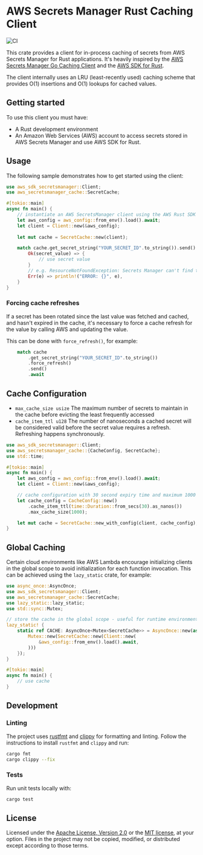 # AWS Secrets Manager Rust Caching Client

![CI](https://github.com/adamjq/aws-secretsmanager-cache-rust/actions/workflows/ci.yml/badge.svg)

This crate provides a client for in-process caching of secrets from AWS Secrets Manager for Rust applications. 
It's heavily inspired by the [AWS Secrets Manager Go Caching Client](https://github.com/aws/aws-secretsmanager-caching-go) 
and the [AWS SDK for Rust](https://github.com/awslabs/aws-sdk-rust).

The client internally uses an LRU (least-recently used) caching scheme that provides 
O(1) insertions and O(1) lookups for cached values.

## Getting started

To use this client you must have:
- A Rust development environment
- An Amazon Web Services (AWS) account to access secrets stored in AWS Secrets Manager and use AWS SDK for Rust.

## Usage

The following sample demonstrates how to get started using the client:

```rust
use aws_sdk_secretsmanager::Client;
use aws_secretsmanager_cache::SecretCache;

#[tokio::main]
async fn main() {
    // instantiate an AWS SecretsManager client using the AWS Rust SDK
    let aws_config = aws_config::from_env().load().await;
    let client = Client::new(&aws_config);
    
    let mut cache = SecretCache::new(client);

    match cache.get_secret_string("YOUR_SECRET_ID".to_string()).send().await {
        Ok(secret_value) => {
            // use secret value
        }
        // e.g. ResourceNotFoundException: Secrets Manager can't find the specified secret.
        Err(e) => println!("ERROR: {}", e),
    }
}
```

### Forcing cache refreshes

If a secret has been rotated since the last value was fetched and cached, and hasn't expired in the cache, it's necessary to force a cache refresh for the value by calling AWS and updating the value.

This can be done with `force_refresh()`, for example:

```rust
    match cache
        .get_secret_string("YOUR_SECRET_ID".to_string())
        .force_refresh()
        .send()
        .await
```

## Cache Configuration

- `max_cache_size usize` The maximum number of secrets to maintain in the cache 
before evicting the least frequently accessed
- `cache_item_ttl u128` The number of nanoseconds a cached secret will be considered 
valid before the secret value requires a refresh. Refreshing happens synchronously.

```rust
use aws_sdk_secretsmanager::Client;
use aws_secretsmanager_cache::{CacheConfig, SecretCache};
use std::time;

#[tokio::main]
async fn main() {
    let aws_config = aws_config::from_env().load().await;
    let client = Client::new(&aws_config);

    // cache configuration with 30 second expiry time and maximum 1000 secrets
    let cache_config = CacheConfig::new()
        .cache_item_ttl(time::Duration::from_secs(30).as_nanos())
        .max_cache_size(1000);

    let mut cache = SecretCache::new_with_config(client, cache_config);
}
```

## Global Caching

Certain cloud environments like AWS Lambda encourage initializing clients in the global scope to avoid initialization for
each function invocation. This can be achieved using the `lazy_static` crate, for example: 

```rust
use async_once::AsyncOnce;
use aws_sdk_secretsmanager::Client;
use aws_secretsmanager_cache::SecretCache;
use lazy_static::lazy_static;
use std::sync::Mutex;

// store the cache in the global scope - useful for runtime environments like AWS Lambda
lazy_static! {
    static ref CACHE: AsyncOnce<Mutex<SecretCache>> = AsyncOnce::new(async {
        Mutex::new(SecretCache::new(Client::new(
            &aws_config::from_env().load().await,
        )))
    });
}

#[tokio::main]
async fn main() {
    // use cache
}
```

## Development

### Linting

The project uses [rustfmt](https://github.com/rust-lang/rustfmt) and [clippy](https://github.com/rust-lang/rust-clippy) for 
formatting and linting. Follow the instructions to install `rustfmt` and `clippy` and run:

```bash
cargo fmt
cargo clippy --fix
```

### Tests

Run unit tests locally with:
```bash
cargo test
```

## License

Licensed under the [Apache License, Version 2.0](https://www.apache.org/licenses/LICENSE-2.0) or the [MIT license](https://opensource.org/licenses/MIT), at your option. Files in the project may not be copied, modified, or distributed except according to those terms.
